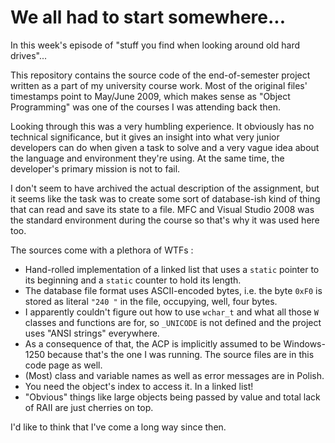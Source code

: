 # We all had to start somewhere...

In this week's episode of "stuff you find when looking around old hard drives"...

This repository contains the source code of the end-of-semester project written
as a part of my university course work. Most of the original files' timestamps
point to May/June 2009, which makes sense as "Object Programming" was one of the
courses I was attending back then.

Looking through this was a very humbling experience. It obviously has no
technical significance, but it gives an insight into what very junior developers
can do when given a task to solve and a very vague idea about the language and
environment they're using. At the same time, the developer's primary mission is
not to fail.

I don't seem to have archived the actual description of the assignment, but it
seems like the task was to create some sort of database-ish kind of thing that
can read and save its state to a file. MFC and Visual Studio 2008 was the
standard environment during the course so that's why it was used here too.

The sources come with a plethora of WTFs :
 * Hand-rolled implementation of a linked list that uses a `static` pointer to
   its beginning and a `static` counter to hold its length.
 * The database file format uses ASCII-encoded bytes, i.e. the byte `0xF0`
   is stored as literal `"240 "` in the file, occupying, well, four bytes.
 * I apparently couldn't figure out how to use `wchar_t` and what all those `W`
   classes and functions are for, so `_UNICODE` is not defined and the project
   uses "ANSI strings" everywhere.
 * As a consequence of that, the ACP is implicitly assumed to be Windows-1250
   because that's the one I was running. The source files are in this code page
   as well.
 * (Most) class and variable names as well as error messages are in Polish.
 * You need the object's index to access it. In a linked list!
 * "Obvious" things like large objects being passed by value and total lack of
   RAII are just cherries on top.

I'd like to think that I've come a long way since then.
